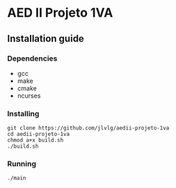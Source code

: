 # AED II Projeto 1VA
## Installation guide
### Dependencies
- gcc
- make
- cmake
- ncurses

### Installing
```
git clone https://github.com/jlvlg/aedii-projeto-1va
cd aedii-projeto-1va
chmod a+x build.sh
./build.sh
```

### Running
```
./main
```
